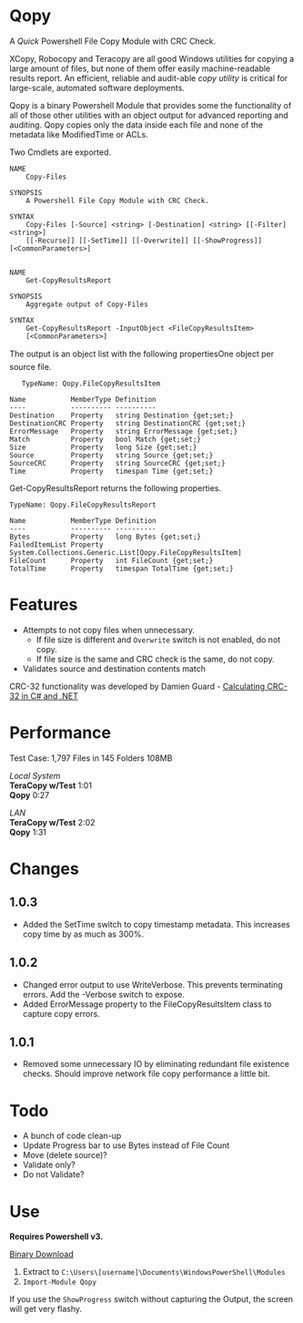 Qopy
====

A _Quick_ Powershell File Copy Module with CRC Check.

XCopy, Robocopy and Teracopy are all good Windows utilities for copying a large amount of files, but none of them offer easily machine-readable results report. An efficient, reliable and audit-able _copy utility_ is critical for large-scale, automated software deployments.

Qopy is a binary Powershell Module that provides some the functionality of all of those other utilities with an object output for advanced reporting and auditing. Qopy copies only the data inside each file and none of the metadata like ModifiedTime or ACLs.

Two Cmdlets are exported.

	NAME
		Copy-Files

	SYNOPSIS
		A Powershell File Copy Module with CRC Check.

	SYNTAX
		Copy-Files [-Source] <string> [-Destination] <string> [[-Filter] <string>]
		[[-Recurse]] [[-SetTime]] [[-Overwrite]] [[-ShowProgress]]  [<CommonParameters>]


	NAME
		Get-CopyResultsReport

	SYNOPSIS
		Aggregate output of Copy-Files

	SYNTAX
		Get-CopyResultsReport -InputObject <FileCopyResultsItem>
		[<CommonParameters>]		

The output is an object list with the following properties&#151;One object per source file.

	   TypeName: Qopy.FileCopyResultsItem

	Name           MemberType Definition
	----           ---------- ----------
	Destination    Property   string Destination {get;set;}
	DestinationCRC Property   string DestinationCRC {get;set;}
	ErrorMessage   Property   string ErrorMessage {get;set;}
	Match          Property   bool Match {get;set;}
	Size           Property   long Size {get;set;}
	Source         Property   string Source {get;set;}
	SourceCRC      Property   string SourceCRC {get;set;}
	Time           Property   timespan Time {get;set;}

Get-CopyResultsReport returns the following properties.

    TypeName: Qopy.FileCopyResultsReport

	Name           MemberType Definition
	----           ---------- ----------
	Bytes          Property   long Bytes {get;set;}
	FailedItemList Property   System.Collections.Generic.List[Qopy.FileCopyResultsItem]
	FileCount      Property   int FileCount {get;set;}
	TotalTime      Property   timespan TotalTime {get;set;}	
Features
====
* Attempts to not copy files when unnecessary.
    * If file size is different and `Overwrite` switch is not enabled, do not copy.
    * If file size is the same and CRC check is the same, do not copy.
* Validates source and destination contents match

CRC-32 functionality was developed by Damien Guard - [Calculating CRC-32 in C# and .NET](http://damieng.com/blog/2006/08/08/calculating_crc32_in_c_and_net)

Performance
====
Test Case:
1,797 Files in 145 Folders
108MB

_Local System_<br />
**TeraCopy w/Test** 1:01<br />
**Qopy** 0:27<br />

_LAN_<br />
**TeraCopy w/Test** 2:02<br />
**Qopy** 1:31<br />

Changes
====

1.0.3
----
* Added the SetTime switch to copy timestamp metadata. This increases copy time by as much as 300%.

1.0.2
----
* Changed error output to use WriteVerbose. This prevents terminating errors. Add the -Verbose switch to expose.
* Added ErrorMessage property to the FileCopyResultsItem class to capture copy errors.

1.0.1
----
* Removed some unnecessary IO by eliminating redundant file existence checks. Should improve network file copy performance a little bit.


Todo
====
* A bunch of code clean-up
* Update Progress bar to use Bytes instead of File Count
* Move (delete source)?
* Validate only?
* Do not Validate?

Use
====
**Requires Powershell v3.**

[Binary Download](http://www.automatedops.com/downloads/Qopy1.0.2.zip)

1. Extract to `C:\Users\[username]\Documents\WindowsPowerShell\Modules` 
1.  `Import-Module Qopy`

If you use the `ShowProgress` switch without capturing the Output, the screen will get very flashy.

